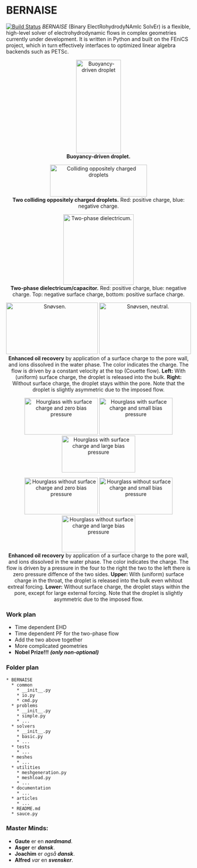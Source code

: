 # BERNAISE
[![Build Status](https://travis-ci.org/gautelinga/BERNAISE.svg?branch=master)](https://travis-ci.org/gautelinga/BERNAISE)
_BERNAISE_ (Binary ElectRohydrodyNAmIc SolvEr) is a flexible, high-level solver of electrohydrodynamic flows in complex geometries currently under development.
It is written in Python and built on the FEniCS project, which in turn effectively interfaces to optimized linear algebra backends such as PETSc.

<p align="center">
    <img src="http://www.nbi.dk/~linga/bernaise/droplet.gif" width=122 height=254 alt="Buoyancy-driven droplet"/>
    <br /><b>Buoyancy-driven droplet.</b>
</p>
<p align="center">
    <img src="http://www.nbi.dk/~linga/bernaise/charged_droplets.gif" width=264 height=87 alt="Colliding oppositely charged droplets"/><br />
    <b>Two colliding oppositely charged droplets.</b> Red: positive charge, blue: negative charge.
</p>
<p align="center">
    <img src="http://www.nbi.dk/~linga/bernaise/dielectric_faster.gif" width=192 height=192 alt="Two-phase dielectricum."/><br />
    <b>Two-phase dielectricum/capacitor.</b> Red: positive charge, blue: negative charge. Top: negative surface charge, bottom: positive surface charge.
</p>
<p align="center">
    <img src="http://www.nbi.dk/~linga/bernaise/snoevsen.gif" width=250 height=140 alt="Snøvsen."/>
    <img src="http://www.nbi.dk/~linga/bernaise/snoevsen_neutral.gif" width=250 height=140 alt="Snøvsen, neutral."/><br />
    <b>Enhanced oil recovery</b> by application of a surface charge to the pore wall, and ions dissolved in the water phase. The color indicates the charge. The flow is driven by a constant velocity at the top (Couette flow). <b>Left:</b> With (uniform) surface charge, the droplet is released into the bulk. <b>Right:</b> Without surface charge, the droplet stays within the pore. Note that the droplet is slightly asymmetric due to the imposed flow.
</p>

<p align="center">
    <img src="http://www.nbi.dk/~linga/bernaise/hourglass/p0cm10.gif" width=200 height=100 alt="Hourglass with surface charge and zero bias pressure"/>
    <img src="http://www.nbi.dk/~linga/bernaise/hourglass/p5cm10.gif" width=200 height=100 alt="Hourglass with surface charge and small bias pressure"/>
    <img src="http://www.nbi.dk/~linga/bernaise/hourglass/p50cm10.gif" width=200 height=100 alt="Hourglass with surface charge and large bias pressure"/><br />
</p>
<p align="center">
    <img src="http://www.nbi.dk/~linga/bernaise/hourglass/p0c0.gif" width=200 height=100 alt="Hourglass without  surface charge and zero bias pressure"/>
    <img src="http://www.nbi.dk/~linga/bernaise/hourglass/p5c0.gif" width=200 height=100 alt="Hourglass without surface charge and small bias pressure"/>
    <img src="http://www.nbi.dk/~linga/bernaise/hourglass/p50c0.gif" width=200 height=100 alt="Hourglass without surface charge and large bias pressure"/><br />
    <b>Enhanced oil recovery</b> by application of a surface charge to the pore wall, and ions dissolved in the water phase. The color indicates the charge. The flow is driven by a pressure in the four to the right the two to the left there is zero pressure diffence of the two sides. <b>Upper:</b> With (uniform) surface charge in the throat, the droplet is released into the bulk even whitout extreal forcing. <b>Lower:</b> Without surface charge, the droplet stays within the pore, except for large external forcing. Note that the droplet is slightly asymmetric due to the imposed flow.
</p>

### Work plan

* Time dependent EHD
* Time dependent PF for the two-phase flow  
* Add the two above together
* More complicated geometries
* **Nobel Prize!!!** ***(only non-optional)***

### Folder plan
```
* BERNAISE
  * common
    * __init__.py
    * io.py
    * cmd.py
  * problems
    * __init__.py
    * simple.py
    * ...
  * solvers
    * __init__.py
    * basic.py
    * ...
  * tests
    * ...
  * meshes
    * ...
  * utilities
    * meshgeneration.py
    * meshload.py
    * ...
  * documentation
    * ...
  * articles
    * ...
  * README.md
  * sauce.py
```

### Master Minds: 
* **Gaute** er en ***nordmand***.
* **Asger** er ***dansk***.
* **Joachim** er *også* ***dansk***.
* **Alfred** *var* en ***svensker***.
